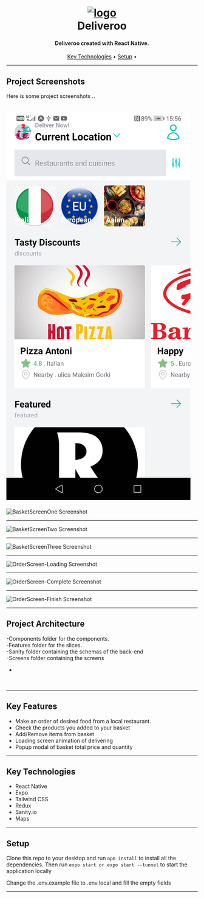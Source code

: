 <h1 align="center">
  <a href="">
      <img width="200px" src="" alt="logo" />
  </a>
  <br />
  Deliveroo
  <br />
</h1>

<h4 align="center">
   Deliveroo created with React Native.
</h4>

<!-- after deploy -->
<!-- <p align="center">
   <img src="https://car-dealership-app-67302.web.app" alt="Release" />
   <img src="https://car-dealership-app-67302.web.app" alt="Deployment" />
   <img src="https://img.shields.io/github/license/kivanov22/" alt="License" />
</p> -->

<p align="center">
  <!-- <a href="#demo">Demo</a> • -->
  <!-- <a href="#project-screenshots">Project Screenshots</a> • -->
  <!-- <a href="#key-features">Key Features</a> • -->
  <a href="#key-technologies">Key Technologies</a> •
  <a href="#setup">Setup</a> •
  <!-- <a href="#license">License</a> -->
</p>

---

## Project Screenshots

Here is some project screenshots ..

![](https://github.com/kivanov22/Deliveroo/blob/main/App-Screenshots/Restaurant-Screen.jpg)
---

![BasketScreenOne Screenshot](assets/AppScreenshots/Basket-Screen.jpg?raw=true "Basket Page")

---

![BasketScreenTwo Screenshot](assets/AppScreenshots/Basket-Screen-2.jpg?raw=true "Basket Page")

---

![BasketScreenThree Screenshot](assets/AppScreenshots/Basket-Screen-3.jpg?raw=true "Basket Page")

---

![OrderScreen-Loading Screenshot](assets/AppScreenshots/Order-Screen-Loading.jpg?raw=true "Order Page")

---

![OrderScreen-Complete Screenshot](assets/AppScreenshots/Order-Complete-Screen.jpg?raw=true "Order Page")

---

![OrderScreen-Finish Screenshot](assets/AppScreenshots/Finish-Order-Screen.jpg?raw=true "Order Page")

---


## Project Architecture
  -Components folder for the components.
  <br>
  -Features folder for the slices.
  <br>
  -Sanity folder containing the schemas of the back-end
  <br>
  -Screens folder containing the screens
  
-
<br>


---

## Key Features

- Make an order of desired food from a local restaurant.
- Check the products you added to your basket 
- Add/Remove items from basket
- Loading screen animation of delivering
- Popup modal of basket total price and quantity


---

## Key Technologies

- React Native
- Expo
- Tailwind CSS
- Redux
- Sanity.io
- Maps

---

## Setup

Clone this repo to your desktop and run `npm install` to install all the dependencies.
Then run `expo start or expo start --tunnel` to start the application locally

Change the .env.example file to .env.local and fill the empty fields

---

